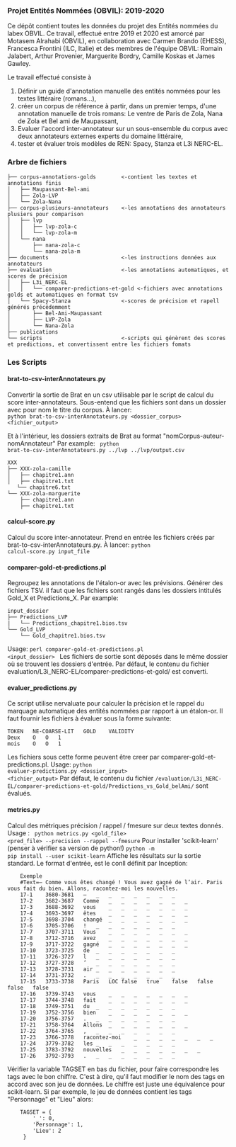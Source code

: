 ### Projet Entités Nommées (OBVIL): 2019-2020
Ce dépôt contient toutes les données du projet des Entités nommées du labex OBVIL.
Ce travail, effectué entre 2019 et 2020 est amorcé par Motasem Alrahabi (OBVIL), en collaboration avec Carmen Brando (EHESS), Francesca Frontini (ILC, Italie) et des membres de l'équipe OBVIL: Romain Jalabert, Arthur Provenier, Marguerite Bordry, Camille Koskas et James Gawley.

Le travail effectué consiste à 
1. Définir un guide d'annotation manuelle des entités nommées pour les textes littéraire (romans...),
2. créer un corpus de référence à partir, dans un premier temps, d'une annotation manuelle de trois romans: Le ventre de Paris de Zola, Nana de Zola et Bel ami de Maupassant,
3. Evaluer l'accord inter-annotateur sur un sous-ensemble du corpus avec deux annotateurs externes experts du domaine littéraire,
4. tester et évaluer trois modèles de REN: Spacy, Stanza et L3i NERC-EL.

### Arbre de fichiers
```
├── corpus-annotations-golds		<-contient les textes et annotations finis
│   ├── Maupassant-Bel-ami
│   ├── Zola-LVP
│   └── Zola-Nana
├── corpus-plusieurs-annotateurs	<-les annotations des annotateurs plusiers pour comparison
│   ├── lvp
│   │   ├── lvp-zola-c
│   │   └── lvp-zola-m
│   └── nana
│       ├── nana-zola-c
│       └── nana-zola-m
├── documents						<-les instructions données aux annotateurs
├── evaluation						<-les annotations automatiques, et scores de précision
│   ├── L3i_NERC-EL
│   │   └── comparer-predictions-et-gold <-fichiers avec annotations golds et automatiques en format tsv
│   └── Spacy-Stanza				<-scores de précision et rapell générés précédemment
│       ├── Bel-Ami-Maupassant
│       ├── LVP-Zola
│       └── Nana-Zola
├── publications
└── scripts							<-scripts qui génèrent des scores et predictions, et convertissent entre les fichiers fomats
```

### Les Scripts

#### brat-to-csv-interAnnotateurs.py
Convertir la sortie de Brat en un csv utilisable par le script
de calcul du score inter-annotateurs.
Sous-entend que les fichiers sont dans un dossier avec pour nom le titre du corpus.
À lancer: <code> python brat-to-csv-interAnnotateurs.py <dossier_corpus> <fichier_output></code>

Et à l'intérieur, les dossiers extraits de Brat au format "nomCorpus-auteur-nomAnnotateur"
Par example:
<code> python brat-to-csv-interAnnotateurs.py ../lvp ../lvp/output.csv</code>
```
XXX
├── XXX-zola-camille
│   ├── chapitre1.ann
│   ├── chapitre1.txt
   └── chapitre6.txt
└── XXX-zola-marguerite
    ├── chapitre1.ann
    ├── chapitre1.txt
```
#### calcul-score.py
Calcul du score inter-annotateur. Prend en entrée les fichiers créés par brat-to-csv-interAnnotateurs.py.
À lancer: <code>python calcul-score.py input_file </code>

#### comparer-gold-et-predictions.pl
Regroupez les annotations de l'étalon-or avec les prévisions. Générer des fichiers TSV.
il faut que les fichiers sont rangés dans les dossiers intitulés Gold\_X et Predictions\_X.
Par example:
```
input_dossier
├── Predictions_LVP
|   └── Predictions_chapitre1.bios.tsv
└── Gold_LVP
    └── Gold_chapitre1.bios.tsv
 ```
 Usage: <code>perl comparer-gold-et-predictions.pl <input_dossier> </code>
 Les fichiers de sortie sont déposés dans le même dossier où se trouvent les dossiers d'entrée.
Par défaut, le contenu du fichier evaluation/L3i_NERC-EL/comparer-predictions-et-gold/ est converti.

#### evaluer_predictions.py
Ce script utilise nervaluate pour calculer la précision et le rappel
du marquage automatique des entités nommées par rapport à un étalon-or. 
Il faut fournir les fichiers à évaluer sous la forme suivante:
```
TOKEN   NE-COARSE-LIT   GOLD	VALIDITY
Deux    O   O	1
mois    O   O	1
```
Les fichiers sous cette forme peuvent être creer par comparer-gold-et-predictions.pl.
Usage: <code>python evaluer-predictions.py <dossier_input> <fichier_output></code>
Par défaut, le contenu du fichier <code>/evaluation/L3i_NERC-EL/comparer-predictions-et-gold/Predictions_vs_Gold_belAmi/</code> sont évalués.


#### metrics.py
Calcul des métriques précision / rappel / fmesure sur deux textes donnés.
Usage : <code> python metrics.py <gold_file> <pred_file> --precision --rappel --fmesure</code>
Pour installer 'scikit-learn' (penser à vérifier sa version de python!)
<code>python -m pip install --user scikit-learn</code>
Affiche les résultats sur la sortie standard.
Le format d'entrée, est le conll définit par Inception:
```    Format WebAnoo TSV 3.x
    Exemple
    #Text=— Comme vous êtes changé ! Vous avez gagné de l’air. Paris vous fait du bien. Allons, racontez-moi les nouvelles.
    17-1	3680-3681	—	_	_	_	_	_	_	_
    17-2	3682-3687	Comme	_	_	_	_	_	_	_
    17-3	3688-3692	vous	_	_	_	_	_	_	_
    17-4	3693-3697	êtes	_	_	_	_	_	_	_
    17-5	3698-3704	changé	_	_	_	_	_	_	_
    17-6	3705-3706	!	_	_	_	_	_	_	_
    17-7	3707-3711	Vous	_	_	_	_	_	_	_
    17-8	3712-3716	avez	_	_	_	_	_	_	_
    17-9	3717-3722	gagné	_	_	_	_	_	_	_
    17-10	3723-3725	de	_	_	_	_	_	_	_
    17-11	3726-3727	l	_	_	_	_	_	_	_
    17-12	3727-3728	’	_	_	_	_	_	_	_
    17-13	3728-3731	air	_	_	_	_	_	_	_
    17-14	3731-3732	.	_	_	_	_	_	_	_
    17-15	3733-3738	Paris	LOC	false	true	false	false	false	false
    17-16	3739-3743	vous	_	_	_	_	_	_	_
    17-17	3744-3748	fait	_	_	_	_	_	_	_
    17-18	3749-3751	du	_	_	_	_	_	_	_
    17-19	3752-3756	bien	_	_	_	_	_	_	_
    17-20	3756-3757	.	_	_	_	_	_	_	_
    17-21	3758-3764	Allons	_	_	_	_	_	_	_
    17-22	3764-3765	,	_	_	_	_	_	_	_
    17-23	3766-3778	racontez-moi	_	_	_	_	_	_	_
    17-24	3779-3782	les	_	_	_	_	_	_	_
    17-25	3783-3792	nouvelles	_	_	_	_	_	_	_
    17-26	3792-3793	.	_	_	_	_	_	_	_
```
Vérifier la variable TAGSET en bas du fichier, pour faire correspondre les tags avec le bon chiffre. C'est à dire, qu'il faut modifier le nom des tags en accord avec son jeu de données.
Le chiffre est juste une équivalence pour scikit-learn.
Si par exemple, le jeu de données contient les tags "Personnage" et "Lieu" alors:
```
    TAGSET = {
        '_': 0,
        'Personnage': 1,
        'Lieu': 2
     }
```


